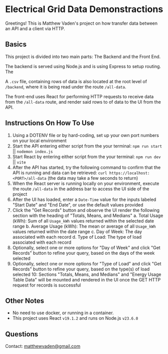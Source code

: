 # Electrical Grid Data Demonstractions

Greetings! This is Matthew Vaden's project on how transfer data between an API and a client via HTTP.

## Basics

This project is divided into two main parts: The Backend and the Front End.

The backend is served using Node.js and is using Express to setup routing. The

A `.csv` file, containing rows of data is also located at the root level of `/backend`, where it is being read under the route `/all-data`.

The front-end uses React for performing HTTP requests to receive data from the `/all-data` route, and render said rows to of data to the UI from the API.

## Instructions On How To Use

1. Using a DOTENV file or by hard-coding, set up your own port numbers on your local environment
2. Start the API entering either script from the your terminal: `npm run start` || `nodemon index.js`
3. Start React by entering either script from the your terminal: `npm run dev` || `vite`
4. After the API has started, try the following command to confirm that the API is running and data can be retrieved: `curl https://localhost:<PORT>/all-data` (the data may take a few seconds to return)
5. When the React server is running locally on your environment, execute the route `/all-data` in the address bar to access the UI side of the project
6. After the UI has loaded, enter a `Date-Time` value for the inputs labeled "Start Date" and "End Date", or use the default values provided
7. Click the "Get Records" button and observe the UI render the following section with the heading of "Totals, Means, and Medians"
   a. Total Usage (kWh): Sum of all `Usage_kWh` values returned within the selected date range
   b. Average Usage (kWh): The mean or average of all `Usage_kWh` values returned within the date range
   c. Day of Week: The day associated with each record
   d. Type of Load: The type of load associated with each record
8. Optionally, select one or more options for "Day of Week" and click "Get Records" button to refine your query, based on the days of the week selected
9. Optionally, select one or more options for "Type of Load" and click "Get Records" button to refine your query, based on the type(s) of load selected
   10: Sections "Totals, Means, and Medians" and "Energy Usage Table Data" will be mounted and rendered in the UI once the GET HTTP request for records is successful

## Other Notes

- No need to use docker, or running in a container.
- This project uses React `v19.1.2` and runs on Node.js `v23.6.0`

## Questions

Contact: matthewvaden@gmail.com
